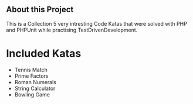 ## About this Project

This is a Collection 5 very intresting Code Katas that were solved with PHP and PHPUnit while practising TestDrivenDevelopment.

# Included Katas

- Tennis Match
- Prime Factors
- Roman Numerals
- String Calculator
- Bowling Game